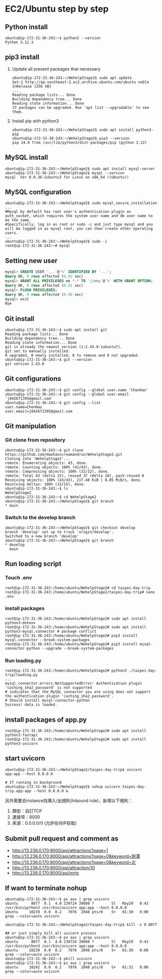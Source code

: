 # EC2/Ubuntu step by step

## Python install

```shell
ubuntu@ip-172-31-36-243:~$ python3 --version
Python 3.12.3
```

## pip3 install

1. Update all present packages that necessary

    ```shell
    ubuntu@ip-172-31-36-243:~/WehelpStage2$ sudo apt update
    Get:1 http://ap-southeast-2.ec2.archive.ubuntu.com/ubuntu noble InRelease [256 kB]
    ...                              
    Reading package lists... Done
    Building dependency tree... Done
    Reading state information... Done
    37 packages can be upgraded. Run 'apt list --upgradable' to see them.
    ```

2. Install pip with python3

    ```shell
    ubuntu@ip-172-31-36-243:~/WehelpStage2$ sudo apt install python3-pip
    ubuntu@ip-172-31-36-243:~/WehelpStage2$ pip3 --version
    pip 24.0 from /usr/lib/python3/dist-packages/pip (python 3.12)
    ```

## MySQL install

```shell
ubuntu@ip-172-31-36-243:~/WehelpStage2$ sudo apt install mysql-server
ubuntu@ip-172-31-36-243:~/WehelpStage2$ mysql --version
mysql  Ver 8.0.36-2ubuntu3 for Linux on x86_64 ((Ubuntu))
```

## MySQL configuration

```shell
ubuntu@ip-172-31-36-243:~/WehelpStage2$ sudo mysql_secure_installation
...
#Mysql by default has root user's authentication plugin as auth_socket, which requires the system user name and db user name to be the same.
#Specifically, log in as root or sudo -i and just type mysql and you will be logged in as mysql root, you can then create other operating users.
...
ubuntu@ip-172-31-36-243:~/WehelpStage2$ sudo -i
root@ip-172-31-36-243:~# mysql
```

## Setting new user

```sql
mysql> CREATE USER '...'@'%' IDENTIFIED BY '...';
Query OK, 0 rows affected (0.03 sec)
mysql> GRANT ALL PRIVILEGES on *.* TO 'jimmy'@'%' WITH GRANT OPTION;
Query OK, 0 rows affected (0.01 sec)
mysql> FLUSH PRIVILEGES;
Query OK, 0 rows affected (0.00 sec)
mysql> exit
Bye
```

## Git install

```shell
ubuntu@ip-172-31-36-243:~$ sudo apt install git
Reading package lists... Done
Building dependency tree... Done
Reading state information... Done
git is already the newest version (1:2.43.0-1ubuntu7).
git set to manually installed.
0 upgraded, 0 newly installed, 0 to remove and 0 not upgraded.
ubuntu@ip-172-31-36-243:~$ git --version
git version 2.43.0
```

## Git configurations

```shell
ubuntu@ip-172-31-36-243:~$ git config --global user.name 'ChenHao'
ubuntu@ip-172-31-36-243:~$ git config --global user.email 'j842671395@gmail.com'
ubuntu@ip-172-31-36-243:~$ git config --list
user.name=ChenHao
user.email=j842671395@gmail.com
```

## Git manipulation

### Git clone from repository

```shell
ubuntu@ip-172-31-36-243:~$ git clone https://github.com/Haohaoscreamandrun/WehelpStage2.git
Cloning into 'WehelpStage2'...
remote: Enumerating objects: 43, done.
remote: Counting objects: 100% (43/43), done.
remote: Compressing objects: 100% (32/32), done.
remote: Total 43 (delta 15), reused 37 (delta 10), pack-reused 0
Receiving objects: 100% (43/43), 217.48 KiB | 8.05 MiB/s, done.
Resolving deltas: 100% (15/15), done.
ubuntu@ip-172-31-36-243:~$ ls
WehelpStage2
ubuntu@ip-172-31-36-243:~$ cd WehelpStage2
ubuntu@ip-172-31-36-243:~/WehelpStage2$ git branch
* main
```

### Switch to the develop branch

```shell
ubuntu@ip-172-31-36-243:~/WehelpStage2$ git checkout develop
branch 'develop' set up to track 'origin/develop'.
Switched to a new branch 'develop'
ubuntu@ip-172-31-36-243:~/WehelpStage2$ git branch
* develop
  main
```

## Run loading script

### Touch .env

```shell
root@ip-172-31-36-243:/home/ubuntu/WehelpStage2# cd taipei-day-trip
root@ip-172-31-36-243:/home/ubuntu/WehelpStage2/taipei-day-trip# nano .env
```

### install packages

```shell
root@ip-172-31-36-243:/home/ubuntu/WehelpStage2# sudo apt install python3-dotenv
root@ip-172-31-36-243:/home/ubuntu/WehelpStage2# sudo apt install python3-mysql.connector # package conflict
root@ip-172-31-36-243:/home/ubuntu/WehelpStage2# pip3 install mysql.connector --break-system-packages
root@ip-172-31-36-243:/home/ubuntu/WehelpStage2# pip3 install mysql-connector-python --upgrade --break-system-packages
```

### Run loading.py

```shell
root@ip-172-31-36-243:/home/ubuntu/WehelpStage2# python3 ./taipei-day-trip/loading.py
...
mysql.connector.errors.NotSupportedError: Authentication plugin 'caching_sha2_password' is not supported
# indicates that the MySQL connector you are using does not support the authentication plugin 'caching_sha2_password'.
# Should install mysql-connector-python
Success! data is loaded.
```

## install packages of app.py

```shell
root@ip-172-31-36-243:/home/ubuntu/WehelpStage2# sudo apt install python3-fastapi
root@ip-172-31-36-243:/home/ubuntu/WehelpStage2# sudo apt install python3-uvicorn
```

## start uvicorn

```shell
ubuntu@ip-172-31-36-243:~/WehelpStage2/taipei-day-trip$ uvicorn app:app --host 0.0.0.0

# If running in background
ubuntu@ip-172-31-36-243:~/WehelpStage2$ nohup uvicorn taipei-day-trip.app:app --host 0.0.0.0 &
```

另外需要去instance找傳入/出規則(Inbound rule)，新增以下規則：

1. 類型：自訂TCP
2. 連接埠：8000
3. 來源：0.0.0.0/0 (允許任何IP存取)

## Submit pull request and comment as

+ <http://13.236.0.170:8000/api/attractions?page=1>  
+ <http://13.236.0.170:8000/api/attractions?page=0&keyword=劍潭>  
+ <http://13.236.0.170:8000/api/attractions?page=0&keyword=北>  
+ <http://13.236.0.170:8000/api/attraction/10>  
+ <http://13.236.0.170:8000/api/mrts>

## If want to terminate nohup

```shell
ubuntu@ip-172-31-36-243:~$ ps aux | grep uvicorn
ubuntu      8077  0.1  4.0 239724 39608 ?        Sl   May29   0:43 /usr/bin/python3 /usr/bin/uvicorn app:app --host 0.0.0.0
ubuntu     10239  0.0  0.2   7076  2048 pts/0    S+   01:30   0:00 grep --color=auto uvicorn

ubuntu@ip-172-31-36-243:~/WehelpStage2/taipei-day-trip$ kill -s 9 8077

## or just simply kill all uvicorn process
ubuntu@ip-172-31-36-243:~$ ps aux | grep uvicorn
ubuntu      8077  0.1  4.0 239724 39608 ?        Sl   May29   0:43 /usr/bin/python3 /usr/bin/uvicorn app:app --host 0.0.0.0
ubuntu     10239  0.0  0.2   7076  2048 pts/0    S+   01:30   0:00 grep --color=auto uvicorn
ubuntu@ip-172-31-36-243:~$ pkill uvicorn
ubuntu@ip-172-31-36-243:~$ ps aux | grep uvicorn
ubuntu     10242  0.0  0.2   7076  2048 pts/0    S+   01:31   0:00 grep --color=auto uvicorn
```
